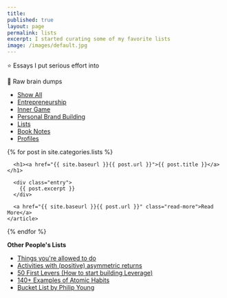 ```yaml
---
title: 
published: true
layout: page
permalink: lists
excerpt: I started curating some of my favorite lists
image: /images/default.jpg
---
```


<div class="posts">


 <div class="posts">
  <article class="post">
    <p>⭐️ Essays I put serious effort into</p>
    <p>🧠 Raw brain dumps</p>
  </article>


<div class="cat-nav">
  <ul>
    <li>
      <a  href="/essays">Show All</a>
    </li>
    <li>
    <a  href="/entrepreneurship" class="btn-nav">Entrepreneurship</a>
          </li>
    <li>
      <a  href="/inner-game" class="btn-nav">Inner Game</a>
    </li>
    <li>
      <a  href="/personal-brand-building" class="btn-nav">Personal Brand Building</a>
    </li>
    <li>
    <a class="is-active" href="/lists" >Lists</a>
    </li>
    <li>
      <a  href="/notes" class="btn-nav">Book Notes</a>
    </li>
    <li>
      <a  href="/profiles" class="btn-nav" >Profiles</a>
    </li>
  </ul>
</div>

  

  

  {% for post in site.categories.lists %}
    <article class="post">

      <h1><a href="{{ site.baseurl }}{{ post.url }}">{{ post.title }}</a></h1>

      <div class="entry">
        {{ post.excerpt }}
      </div>

      <a href="{{ site.baseurl }}{{ post.url }}" class="read-more">Read More</a>
    </article>
  {% endfor %}
</div>


**Other People's Lists**

* [Things you're allowed to do](https://milan.cvitkovic.net/writing/things_youre_allowed_to_do/)
* [Activities with (positive) asymmetric returns](https://blog.tjcx.me/p/activities-with-positive-asymmetric)
* [50 First Levers (How to start building Leverage)](https://www.ejorgenson.com/blog/50-first-levers)
* [140+ Examples of Atomic Habits](https://docs.google.com/spreadsheets/d/14oKKZ_MEy171WhvUe8OPzcCC53oKPWqEFEiAnN91_7A/edit#gid=0)
* [Bucket List by Philip Young](https://www.philipyoungg.com/bucket-list)

